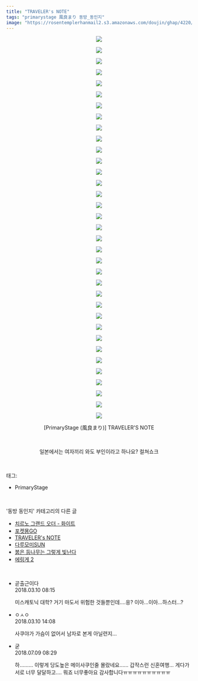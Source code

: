 ```yaml
---
title: "TRAVELER's NOTE"
tags: "primarystage 風良まり 동방_동인지"
image: "https://rosentemplerhanmail2.s3.amazonaws.com/doujin/ghap/4220/001.jpg"
---
```

<div class="article">
<p style="text-align: center; clear: none; float: none;"><img src="{{ site.imgserver12 }}/ghap/4220/001.jpg"/></p>
<p style="text-align: center; clear: none; float: none;"><img src="{{ site.imgserver12 }}/ghap/4220/002.jpg"/></p>
<p style="text-align: center; clear: none; float: none;"><img src="{{ site.imgserver12 }}/ghap/4220/003.jpg"/></p>
<p style="text-align: center; clear: none; float: none;"><img src="{{ site.imgserver12 }}/ghap/4220/004.jpg"/></p>
<p style="text-align: center; clear: none; float: none;"><img src="{{ site.imgserver12 }}/ghap/4220/005.jpg"/></p>
<p style="text-align: center; clear: none; float: none;"><img src="{{ site.imgserver12 }}/ghap/4220/006.jpg"/></p>
<p style="text-align: center; clear: none; float: none;"><img src="{{ site.imgserver12 }}/ghap/4220/007.jpg"/></p>
<p style="text-align: center; clear: none; float: none;"><img src="{{ site.imgserver12 }}/ghap/4220/008.jpg"/></p>
<p style="text-align: center; clear: none; float: none;"><img src="{{ site.imgserver12 }}/ghap/4220/009.jpg"/></p>
<p style="text-align: center; clear: none; float: none;"><img src="{{ site.imgserver12 }}/ghap/4220/010.jpg"/></p>
<p style="text-align: center; clear: none; float: none;"><img src="{{ site.imgserver12 }}/ghap/4220/011.jpg"/></p>
<p style="text-align: center; clear: none; float: none;"><img src="{{ site.imgserver12 }}/ghap/4220/012.jpg"/></p>
<p style="text-align: center; clear: none; float: none;"><img src="{{ site.imgserver12 }}/ghap/4220/013.jpg"/></p>
<p style="text-align: center; clear: none; float: none;"><img src="{{ site.imgserver12 }}/ghap/4220/014.jpg"/></p>
<p style="text-align: center; clear: none; float: none;"><img src="{{ site.imgserver12 }}/ghap/4220/015.jpg"/></p>
<p style="text-align: center; clear: none; float: none;"><img src="{{ site.imgserver12 }}/ghap/4220/016.jpg"/></p>
<p style="text-align: center; clear: none; float: none;"><img src="{{ site.imgserver12 }}/ghap/4220/017.jpg"/></p>
<p style="text-align: center; clear: none; float: none;"><img src="{{ site.imgserver12 }}/ghap/4220/018.jpg"/></p>
<p style="text-align: center; clear: none; float: none;"><img src="{{ site.imgserver12 }}/ghap/4220/019.jpg"/></p>
<p style="text-align: center; clear: none; float: none;"><img src="{{ site.imgserver12 }}/ghap/4220/020.jpg"/></p>
<p style="text-align: center; clear: none; float: none;"><img src="{{ site.imgserver12 }}/ghap/4220/021.jpg"/></p>
<p style="text-align: center; clear: none; float: none;"><img src="{{ site.imgserver12 }}/ghap/4220/022.jpg"/></p>
<p style="text-align: center; clear: none; float: none;"><img src="{{ site.imgserver12 }}/ghap/4220/023.jpg"/></p>
<p style="text-align: center; clear: none; float: none;"><img src="{{ site.imgserver12 }}/ghap/4220/024.jpg"/></p>
<p style="text-align: center; clear: none; float: none;"><img src="{{ site.imgserver12 }}/ghap/4220/025.jpg"/></p>
<p style="text-align: center; clear: none; float: none;"><img src="{{ site.imgserver12 }}/ghap/4220/026.jpg"/></p>
<p style="text-align: center; clear: none; float: none;"><img src="{{ site.imgserver12 }}/ghap/4220/027.jpg"/></p>
<p style="text-align: center; clear: none; float: none;"><img src="{{ site.imgserver12 }}/ghap/4220/028.jpg"/></p>
<p style="text-align: center; clear: none; float: none;"><img src="{{ site.imgserver12 }}/ghap/4220/029.jpg"/></p>
<p style="text-align: center; clear: none; float: none;"><img src="{{ site.imgserver12 }}/ghap/4220/030.jpg"/></p>
<p style="text-align: center; clear: none; float: none;"><img src="{{ site.imgserver12 }}/ghap/4220/031.jpg"/></p>
<p style="text-align: center; clear: none; float: none;"><img src="{{ site.imgserver12 }}/ghap/4220/032.jpg"/></p>
<p style="text-align: center; clear: none; float: none;"><img src="{{ site.imgserver12 }}/ghap/4220/033.jpg"/></p>
<p style="text-align: center; clear: none; float: none;"><img src="{{ site.imgserver12 }}/ghap/4220/034.jpg"/></p>
<p style="text-align: center; clear: none; float: none;"><img src="{{ site.imgserver12 }}/ghap/4220/035.jpg"/></p>
<p style="text-align: center; clear: none; float: none;">[PrimaryStage (風良まり)] TRAVELER'S NOTE</p>
<p style="text-align: center; clear: none; float: none;"><br/></p>
<p style="text-align: center; clear: none; float: none;">일본에서는 여자끼리 와도 부인이라고 하나요? 컬쳐쇼크</p>
</div><br/>
<div class="tagTrail">
<p>태그: </p>
<ul>
<li>PrimaryStage</li>
</ul>
</div><br/>
<div class="another">
<p>'동방 동인지' 카테고리의 다른 글</p>
<ul>
<li><a href="/ghap_4226">치르노 그랜드 오더 - 화이트</a></li>
<li><a href="/ghap_4221">포켓묭GO</a></li>
<li><a href="/ghap_4220">TRAVELER's NOTE</a></li>
<li><a href="/ghap_4210">다루모미SUN</a></li>
<li><a href="/ghap_4209">붉은 등나무는 그렇게 빛난다</a></li>
<li><a href="/ghap_4202">에링게 2</a></li>
</ul>
</div><br/>
<div class="cb_module cb_fluid">
<div class="cb_wrt cb_profile">
<div class="comment">
<ul>
<li class="cb_thumb_off" id="comment15216761">
<div class="cb_comment_area">
<div class="cb_info_area">
<div class="cb_section">
<span class="cb_nick_name">곧출근이다</span>
</div>
<div class="cb_section">
<span class="cb_date">2018.03.10 08:15 </span>
</div>
</div>
<div class="cb_dsc_comment">
<p class="cb_dsc">
											미스캐토닉 대학? 거기 마도서 위험한 것들뿐인데....응? 이아...이아...하스터...?
										</p>
</div>
</div></li>
<li class="cb_thumb_off" id="comment15216902">
<div class="cb_comment_area">
<div class="cb_info_area">
<div class="cb_section">
<span class="cb_nick_name">ㅇㅅㅇ</span>
</div>
<div class="cb_section">
<span class="cb_date">2018.03.10 14:08 </span>
</div>
</div>
<div class="cb_dsc_comment">
<p class="cb_dsc">
											사쿠야가 가슴이 없어서 남자로 본게 아닐련지...
										</p>
</div>
</div></li>
<li class="cb_thumb_off" id="comment15282551">
<div class="cb_comment_area">
<div class="cb_info_area">
<div class="cb_section">
<span class="cb_nick_name">굳</span>
</div>
<div class="cb_section">
<span class="cb_date">2018.07.09 08:29 </span>
</div>
</div>
<div class="cb_dsc_comment">
<p class="cb_dsc">
											하......... 이렇게 당도높은 메이사쿠인줄 몰랐네요...... 갑작스런 신혼여행... 게다가 서로 너무 달달하고.... 뭐죠 너무좋아요 감사합니다ㅠㅠㅠㅠㅠㅠㅠㅠㅠㅠ
										</p>
</div>
</div></li>
</ul>
</div>
</div><!-- commentList close -->
</div><br/>
